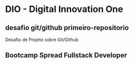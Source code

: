 # DIO - Digital Innovation One
## desafio git/github primeiro-repositorio
   Desafio de Projeto sobre Git/Github

## Bootcamp Spread Fullstack Developer

